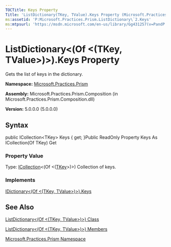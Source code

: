```yaml
---
TOCTitle: Keys Property
Title: 'ListDictionary(TKey, TValue).Keys Property (Microsoft.Practices.Prism)'
ms:assetid: 'P:Microsoft.Practices.Prism.ListDictionary\`2.Keys'
ms:mtpsurl: 'https://msdn.microsoft.com/en-us/library/Gg431257(v=PandP.50)'
---
```



# ListDictionary&lt;(Of &lt;(TKey, TValue&gt;)&gt;).Keys Property

Gets the list of keys in the dictionary.

**Namespace:** [Microsoft.Practices.Prism](https://msdn.microsoft.com/library/microsoft.practices.prism)
**Assembly:** Microsoft.Practices.Prism.Composition (in Microsoft.Practices.Prism.Composition.dll)

**Version:** 5.0.0.0 (5.0.0.0)

## Syntax

public ICollection&lt;TKey&gt; Keys { get; }Public ReadOnly Property Keys As ICollection(Of TKey) Get
### Property Value

Type: [ICollection](http://msdn.microsoft.com/en-us/library/92t2ye13)&lt;(Of &lt;([TKey](https://msdn.microsoft.com/library/microsoft.practices.prism.listdictionary%602)&gt;)&gt;)
Collection of keys.
### Implements

[IDictionary&lt;(Of &lt;(TKey, TValue&gt;)&gt;).Keys](http://msdn.microsoft.com/en-us/library/1ebzfbyx)

## See Also

[ListDictionary&lt;(Of &lt;(TKey, TValue&gt;)&gt;) Class](https://msdn.microsoft.com/library/microsoft.practices.prism.listdictionary%602)

[ListDictionary&lt;(Of &lt;(TKey, TValue&gt;)&gt;) Members](https://msdn.microsoft.com/allmembers.t:microsoft.practices.prism.listdictionary%602)

[Microsoft.Practices.Prism Namespace](https://msdn.microsoft.com/library/microsoft.practices.prism)
